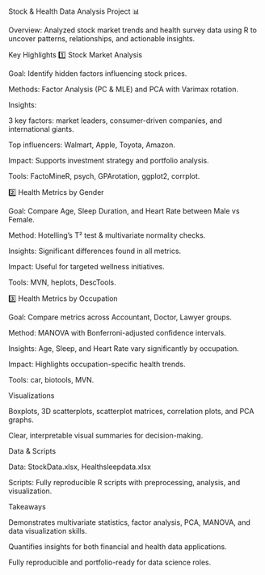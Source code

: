 Stock & Health Data Analysis Project 📊

Overview:
Analyzed stock market trends and health survey data using R to uncover patterns, relationships, and actionable insights.

Key Highlights
1️⃣ Stock Market Analysis

Goal: Identify hidden factors influencing stock prices.

Methods: Factor Analysis (PC & MLE) and PCA with Varimax rotation.

Insights:

3 key factors: market leaders, consumer-driven companies, and international giants.

Top influencers: Walmart, Apple, Toyota, Amazon.

Impact: Supports investment strategy and portfolio analysis.

Tools: FactoMineR, psych, GPArotation, ggplot2, corrplot.

2️⃣ Health Metrics by Gender

Goal: Compare Age, Sleep Duration, and Heart Rate between Male vs Female.

Method: Hotelling’s T² test & multivariate normality checks.

Insights: Significant differences found in all metrics.

Impact: Useful for targeted wellness initiatives.

Tools: MVN, heplots, DescTools.

3️⃣ Health Metrics by Occupation

Goal: Compare metrics across Accountant, Doctor, Lawyer groups.

Method: MANOVA with Bonferroni-adjusted confidence intervals.

Insights: Age, Sleep, and Heart Rate vary significantly by occupation.

Impact: Highlights occupation-specific health trends.

Tools: car, biotools, MVN.

Visualizations

Boxplots, 3D scatterplots, scatterplot matrices, correlation plots, and PCA graphs.

Clear, interpretable visual summaries for decision-making.

Data & Scripts

Data: StockData.xlsx, Healthsleepdata.xlsx

Scripts: Fully reproducible R scripts with preprocessing, analysis, and visualization.

Takeaways

Demonstrates multivariate statistics, factor analysis, PCA, MANOVA, and data visualization skills.

Quantifies insights for both financial and health data applications.

Fully reproducible and portfolio-ready for data science roles.

